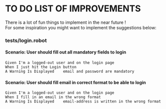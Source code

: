 # TO DO LIST OF IMPROVEMENTS
There is a lot of fun things to implement in the near future !  
For some inspiration you might want to implement the suggestions below:

### tests/login.robot

#### Scenario: User should fill out all mandatory fields to login
``` 
Given I'm a logged-out user and on the login page  
When I just hit the Login button  
A Warning Is Displayed    email and password are mandatory
```

#### Scenario: User should fill email in correct format to be able to login
```
Given I'm a logged-out user and on the login page  
When I fill in an email in the wrong format  
A Warning Is Displayed    email-address is written in the wrong format
```